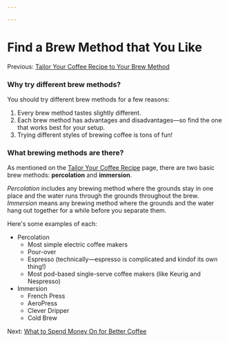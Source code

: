 ```yaml
---

---
```


# Find a Brew Method that You Like

Previous: [Tailor Your Coffee Recipe to Your Brew
Method](https://calebsnotes.brick.do/tailor-your-coffee-recipe-to-your-brew-method-7JpNV2dyXXP1)

### **Why try different brew methods?**

You should try different brew methods for a few reasons:

1.  Every brew method tastes slightly different.
2.  Each brew method has advantages and disadvantages—so find the one
    that works best for your setup.
3.  Trying different styles of brewing coffee is tons of fun!

### **What brewing methods are there?**

As mentioned on the [Tailor Your Coffee
Recipe](https://calebsnotes.brick.do/tailor-your-coffee-recipe-to-your-brew-method-7JpNV2dyXXP1)
page, there are two basic brew methods: **percolation** and
**immersion**.

*Percolation* includes any brewing method where the grounds stay in one
place and the water runs through the grounds throughout the brew.
*Immersion* means any brewing method where the grounds and the water
hang out together for a while before you separate them.

Here's some examples of each:

-   Percolation
    -   Most simple electric coffee makers
    -   Pour-over
    -   Espresso (technically—espresso is complicated and kindof its own
        thing!)
    -   Most pod-based single-serve coffee makers (like Keurig and
        Nespresso)
-   Immersion
    -   French Press
    -   AeroPress
    -   Clever Dripper
    -   Cold Brew

Next: [What to Spend Money On for Better
Coffee](https://calebsnotes.brick.do/what-to-spend-money-on-for-better-coffee-KmnEZ0pzDEjA)
